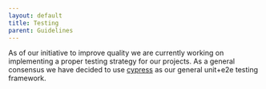 ```yaml
---
layout: default
title: Testing
parent: Guidelines
---
```


As of our initiative to improve quality we are currently working on implementing a proper testing strategy for our projects. As a general consensus we have decided to use [cypress](https://www.cypress.io/) as our general unit+e2e testing framework.
